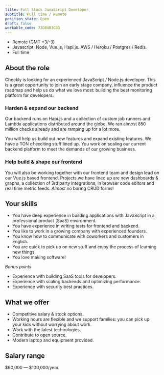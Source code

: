 ```yaml
---
title: Full Stack JavaScript Developer
subtitle: Full time / Remote
position_state: Open
draft: false
workable_code: 73D8403CBD
---
```


- Remote (GMT +3/-3)
- Javascript; Node, Vue.js, Hapi.js. AWS / Heroku / Postgres / Redis.
- Full time

## About the role

Checkly is looking for an experienced JavaScript / Node.js developer. This is a great opportunity to join an early stage
company, influence the product roadmap and help us do what we love most: building the best monitoring platform for developers.

### Harden & expand our backend
Our backend runs on Hapi.js and a collection of custom job runners and Lambda applications distributed around the globe.
We ran almost 850 million checks already and are ramping up for a lot more.   

You will help us build out new features and expand existing features. We have a TON of exciting stuff lined up.
You work on scaling our current backend platform to meet the demands of our growing business.

### Help build & shape our frontend
You will also be working together with our frontend team and design lead on our Vue.js based frontend.
Projects we have lined up are new dashboards & graphs, a collection of 3rd party integrations, in browser code editors
and real time metric feeds. *Almost* no boring CRUD forms!

## Your skills

- You have deep experience in building applications with JavaScript in a professional product (SaaS) environment.
- You have experience in writing tests for frontend and backend.
- You like to work in a growing company with experienced founders.
- You know how to communicate with coworkers and customers in English.
- You are quick to pick up on new stuff and enjoy the process of learning new things.
- You love making software!

*Bonus points*

- Experience with building SaaS tools for developers.
- Experience with scaling backends and optimizing performance.
- Experience with security best practices.

## What we offer

- Competitive salary & stock options.
- Working hours are flexible and we support families: you can pick up your kids without worrying about work.
- Work with the latest technologies.
- Contribute to open source.
- Modern laptop and equipment provided.

## Salary range
$60,000 — $100,000/year
